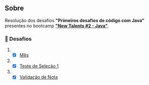 ## Sobre

Resolução dos desafios **"Primeiros desafios de código com Java"** presentes no bootcamp **["New Talents #2 - Java"](../../../)**.

### 🧠 Desafios

1. - [x] [Mês](mes/)
2. - [x] [Teste de Seleção 1](teste-de-selecao-1/)
3. - [x] [Validação de Nota](validacao-de-nota/)